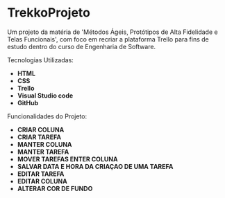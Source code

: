 # TrekkoProjeto
Um projeto da matéria de 'Métodos Ágeis, Protótipos de Alta Fidelidade e Telas Funcionais', com foco em recriar a plataforma Trello para fins de estudo dentro do curso de Engenharia de Software. 

Tecnologias Utilizadas:  
* **HTML**  
* **CSS**  
* **Trello**  
* **Visual Studio code**  
* **GitHub**  


Funcionalidades do Projeto:
* **CRIAR COLUNA**
* **CRIAR TAREFA**
* **MANTER COLUNA**
* **MANTER TAREFA**
* **MOVER TAREFAS ENTER COLUNA**
* **SALVAR DATA E HORA DA CRIAÇAO DE UMA TAREFA**
* **EDITAR TAREFA**
* **EDITAR COLUNA**
* **ALTERAR COR DE FUNDO**

